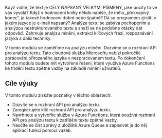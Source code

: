 Když vidíte, že text je CELÝ NAPSANÝ VELKÝMI PÍSMENY, jaké pocity to ve vás vyvolá? Když v hodnocení knihy někdo napíše, že měla „překvapivý konec“, je takové hodnocení dobré nebo špatné? Dá se programem zjistit, v jakém jazyce je e-mail napsaný? Analýza textu se zabývá pochopením a analýzou nestrukturovaného textu a snaží se na podobné otázky dát odpověď. Zahrnuje analýzu mínění, extrakci klíčových frází, rozpoznávání jazyka a další techniky.

 V tomto modulu se zaměříme na analýzu mínění. Dozvíme se o rozhraní API pro analýzu textu. Tato cloudová služba Microsoftu nabízí pokročilé zpracování přirozeného jazyka v nezpracovaném textu. Po dokončení tohoto modulu budete mít vytvořené řešení, které využívá Azure Functions ke třídění textu zpětné vazby na základě mínění uživatelů.

## <a name="learning-objectives"></a>Cíle výuky  

V tomto modulu získáte poznatky v těchto oblastech:

- Dozvíte se o rozhraní API pro analýzu textu.
- Zaregistrujete klíč rozhraní API pro analýzu textu.
- Navrhnete a vytvoříte službu v Azure Functions, která používá rozhraní API pro analýzu textu k zatřídění textu zpětné vazby.
- Naučíte se číst zprávy z úložiště Azure Queue a zapisovat je do něj aplikací funkcí pomocí vazeb.
